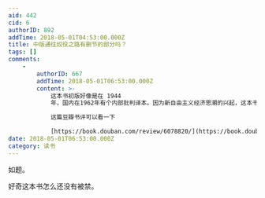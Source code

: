 ```yaml
---
aid: 442
cid: 6
authorID: 892
addTime: 2018-05-01T04:53:00.000Z
title: 中版通往奴役之路有删节的部分吗？
tags: []
comments:
    -
        authorID: 667
        addTime: 2018-05-01T06:53:00.000Z
        content: >-
            这本书初版好像是在 1944
            年，国内在1962年有个内部批判译本。因为新自由主义经济思潮的兴起，这本书被挖出来，热得不行，到处都有卖，禁不了哇，反而会造成这本书更火。其实这本书非常难读……  

            这篇豆瓣书评可以看一下  

            [https://book.douban.com/review/6078820/](https://book.douban.com/review/6078820/)
date: 2018-05-01T06:53:00.000Z
category: 读书
---
```


如题。

好奇这本书怎么还没有被禁。
